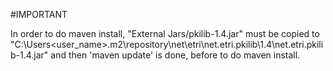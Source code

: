 #IMPORTANT

In order to do maven install, "External Jars/pkilib-1.4.jar" must be copied to "C:\Users<user_name>.m2\repository\net\etri\net.etri.pkilib\1.4\net.etri.pkilib-1.4.jar" and then 'maven update' is done, before to do maven install.